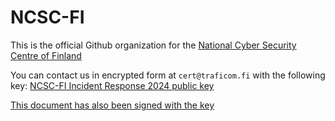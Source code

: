 # NCSC-FI

This is the official Github organization for the [National Cyber Security Centre of Finland](https://ncsc.fi/)

You can contact us in encrypted form at `cert@traficom.fi` with the following key:
[NCSC-FI Incident Response 2024 public key](https://www.kyberturvallisuuskeskus.fi/sites/default/files/media/file/NCSC-FI_Incident_Response_2024_pub.txt)

[This document has also been signed with the key](README.md.asc)


